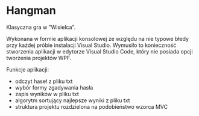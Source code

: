 # Hangman

Klasyczna gra w "Wisielca".

Wykonana w formie aplikacji konsolowej ze względu na nie typowe błedy przy każdej próbie instalacji Visual Studio. 
Wymusiło to konieczność stworzenia aplikacji w edytorze Visual Studio Code, który nie posiada opcji tworzenia projektów WPF.


Funkcje aplikacji:
- odczyt haseł z pliku txt
- wybór formy zgadywania hasła
- zapis wyników w pliku txt
- algorytm sortujący najlepsze wyniki z pliku txt
- struktura projektu rozdzielona na podobieństwo wzorca MVC